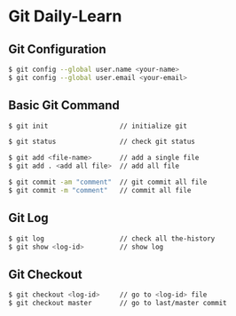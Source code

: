 # Git Daily-Learn
## Git Configuration
```bash
$ git config --global user.name <your-name>
$ git config --global user.email <your-email>
```
## Basic Git Command
```bash
$ git init                  // initialize git
```
```bash
$ git status                // check git status
```
```bash
$ git add <file-name>       // add a single file
$ git add . <add all file>  // add all file
```
```bash
$ git commit -am "comment"  // git commit all file
$ git commit -m "comment"   // commit all file
```

## Git Log
```bash
$ git log                   // check all the-history 
$ git show <log-id>         // show log
```

## Git Checkout
```bash
$ git checkout <log-id>     // go to <log-id> file
$ git checkout master       // go to last/master commit
```





